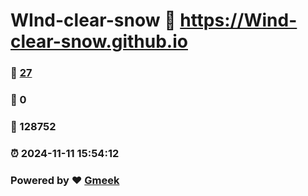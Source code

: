 # WInd-clear-snow :link: https://Wind-clear-snow.github.io 
### :page_facing_up: [27](https://Wind-clear-snow.github.io/tag.html) 
### :speech_balloon: 0 
### :hibiscus: 128752 
### :alarm_clock: 2024-11-11 15:54:12 
### Powered by :heart: [Gmeek](https://github.com/Meekdai/Gmeek)
